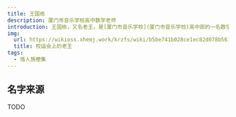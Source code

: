 ```yaml
---
title: 王国栋
description: 厦门市音乐学校高中数学老师
introduction: 王国栋，又名老王，是[厦门市音乐学校](厦门市音乐学校)高中部的一名数学老师，同时也是现 2021 届高中年段的年段长。
img:
  url: https://wikioss.xhemj.work/krzfs/wiki/b5be741b028ce1ec82d078b561d461a4.jpg
  title: 校运会上的老王
tags:
  - 恪人族梗集
---
```


## 名字来源

TODO
